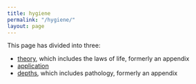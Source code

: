 ```yaml
---
title: hygiene
permalink: "/hygiene/"
layout: page
---
```


This page has divided into three: 

- [theory](/theory), which includes the laws of life, formerly an appendix
- [application](/application)  
- [depths](/depths), which includes pathology, formerly an appendix
